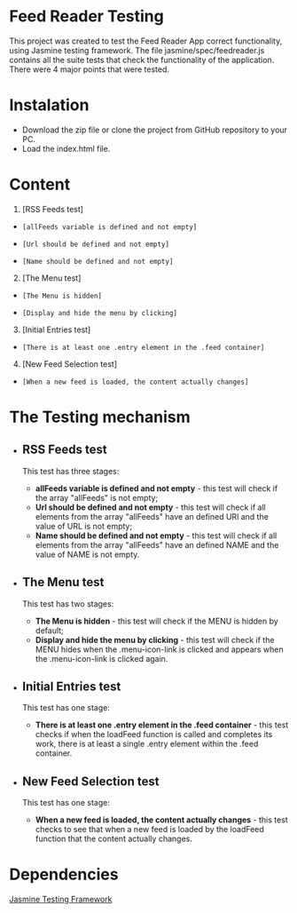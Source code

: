 # Feed Reader Testing
This project was created to test the Feed Reader App correct functionality, using Jasmine testing framework.
The file jasmine/spec/feedreader.js contains all the suite tests that check the functionality of the application.
There were 4 major points that were tested.

# Instalation
* Download the zip file or clone the project from GitHub repository to your PC.
* Load the index.html file.

# Content

1. [RSS Feeds test]
*     [allFeeds variable is defined and not empty]
*     [Url should be defined and not empty]
*     [Name should be defined and not empty]
2. [The Menu test]
*     [The Menu is hidden]
*     [Display and hide the menu by clicking]
3. [Initial Entries test]
*     [There is at least one .entry element in the .feed container]
4. [New Feed Selection test]
*     [When a new feed is loaded, the content actually changes]


# The Testing mechanism

* ##    RSS Feeds test

    This test has three stages: 
    *  **allFeeds variable is defined and not empty** - this test will check if the array "allFeeds" is not empty;
    *  **Url should be defined and not empty** - this test will check if all elements from the array "allFeeds" have an defined URl and the value of URL is not empty;
    * **Name should be defined and not empty** - this test will check if all elements from the array "allFeeds" have an defined NAME and the value of NAME is not empty.

* ##    The Menu test

    This test has two stages:
    * **The Menu is hidden** - this test will check if the MENU is hidden by default;
    * **Display and hide the menu by clicking** - this test will check if the MENU hides when the .menu-icon-link is clicked and appears when the .menu-icon-link is clicked again.
    
* ##    Initial Entries test

    This test has one stage:
    * **There is at least one .entry element in the .feed container** - this test checks if when the loadFeed
    function is called and completes its work, there is at least a single .entry element within the .feed container.
    
* ## New Feed Selection test

    This test has one stage:
    * **When a new feed is loaded, the content actually changes** - this test checks to see that when a new feed is loaded
    by the loadFeed function that the content actually changes.

  
# Dependencies

[Jasmine Testing Framework](https://jasmine.github.io/)
